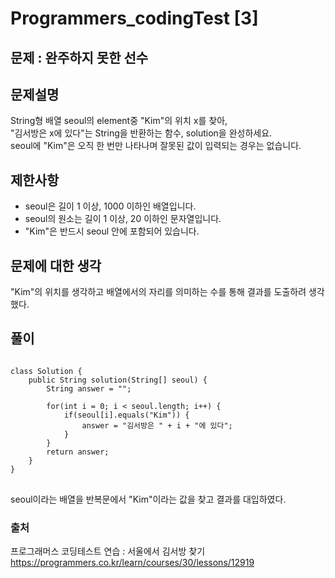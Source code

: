 # Programmers_codingTest [3]

## 문제 : 완주하지 못한 선수

## 문제설명  
String형 배열 seoul의 element중 "Kim"의 위치 x를 찾아,  
"김서방은 x에 있다"는 String을 반환하는 함수, solution을 완성하세요.  
seoul에 "Kim"은 오직 한 번만 나타나며 잘못된 값이 입력되는 경우는 없습니다.


## 제한사항
- seoul은 길이 1 이상, 1000 이하인 배열입니다.  
- seoul의 원소는 길이 1 이상, 20 이하인 문자열입니다.  
- "Kim"은 반드시 seoul 안에 포함되어 있습니다.



## 문제에 대한 생각
"Kim"의 위치를 생각하고 배열에서의 자리를 의미하는 수를 통해 결과를 도출하려 생각했다.


## 풀이
<pre>
<code>
class Solution {
    public String solution(String[] seoul) {
        String answer = "";
        
        for(int i = 0; i < seoul.length; i++) {
            if(seoul[i].equals("Kim")) {
                answer = "김서방은 " + i + "에 있다";
            }
        }
        return answer;
    }
}
</code>
</pre>
seoul이라는 배열을 반복문에서 "Kim"이라는 값을 찾고 결과를 대입하였다.


### 출처

프로그래머스 코딩테스트 연습 : 서울에서 김서방 찾기  
https://programmers.co.kr/learn/courses/30/lessons/12919
